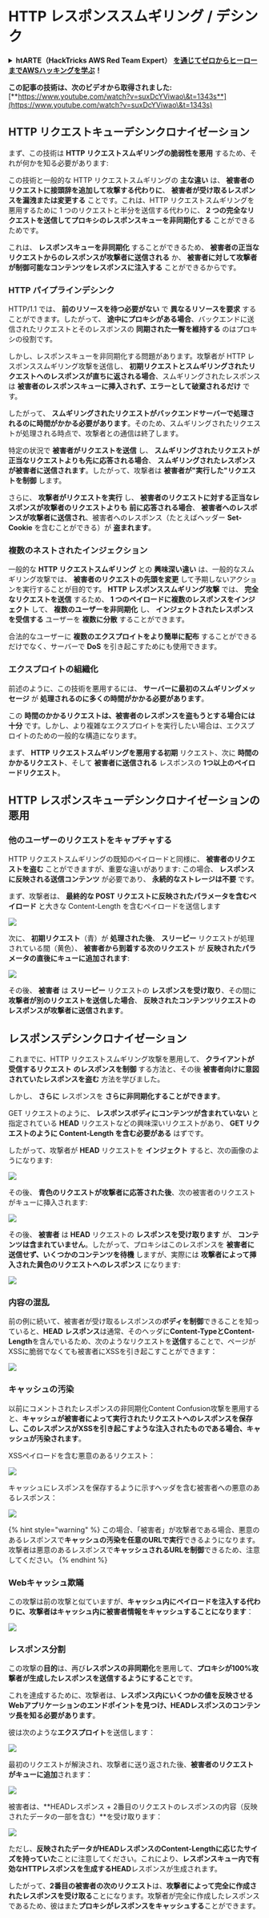 # HTTP レスポンススムギリング / デシンク

<details>

<summary><strong>htARTE（HackTricks AWS Red Team Expert）</strong> <a href="https://training.hacktricks.xyz/courses/arte"><strong>を通じてゼロからヒーローまでAWSハッキングを学ぶ</strong></a><strong>！</strong></summary>

HackTricks をサポートする他の方法:

* **HackTricks で企業を宣伝**したい場合や **HackTricks をPDFでダウンロード**したい場合は [**SUBSCRIPTION PLANS**](https://github.com/sponsors/carlospolop) をチェックしてください！
* [**公式PEASS＆HackTricksスウォッグ**](https://peass.creator-spring.com)を手に入れる
* [**The PEASS Family**](https://opensea.io/collection/the-peass-family)を発見し、独占的な [**NFTs**](https://opensea.io/collection/the-peass-family)のコレクションを見つける
* **💬 [Discordグループ](https://discord.gg/hRep4RUj7f)** に参加するか、 [telegramグループ](https://t.me/peass) に参加するか、 **Twitter** 🐦 [**@carlospolopm**](https://twitter.com/hacktricks\_live)** をフォローする**。
* **ハッキングテクニックを共有するために** [**HackTricks**](https://github.com/carlospolop/hacktricks) と [**HackTricks Cloud**](https://github.com/carlospolop/hacktricks-cloud) のGitHubリポジトリにPRを提出する

</details>

**この記事の技術は、次のビデオから取得されました:** [**https://www.youtube.com/watch?v=suxDcYViwao\&t=1343s**](https://www.youtube.com/watch?v=suxDcYViwao\&t=1343s)

## HTTP リクエストキューデシンクロナイゼーション

まず、この技術は **HTTP リクエストスムギリングの脆弱性を悪用** するため、それが何かを知る必要があります:

この技術と一般的な HTTP リクエストスムギリングの **主な違い** は、 **被害者のリクエストに接頭辞を追加して攻撃する代わりに**、 **被害者が受け取るレスポンスを漏洩または変更する** ことです。これは、HTTP リクエストスムギリングを悪用するために 1 つのリクエストと半分を送信する代わりに、 **2 つの完全なリクエストを送信してプロキシのレスポンスキューを非同期化する** ことができるためです。

これは、 **レスポンスキューを非同期化** することができるため、 **被害者の正当なリクエストからのレスポンスが攻撃者に送信される** か、 **被害者に対して攻撃者が制御可能なコンテンツをレスポンスに注入する** ことができるからです。

### HTTP パイプラインデシンク

HTTP/1.1 では、 **前のリソースを待つ必要がない** で **異なるリソースを要求** することができます。したがって、 **途中にプロキシがある場合**、バックエンドに送信されたリクエストとそのレスポンスの **同期された一臀を維持する** のはプロキシの役割です。

しかし、レスポンスキューを非同期化する問題があります。攻撃者が HTTP レスポンススムギリング攻撃を送信し、 **初期リクエストとスムギリングされたリクエストへのレスポンスが直ちに返される場合**、スムギリングされたレスポンスは **被害者のレスポンスキューに挿入されず、エラーとして破棄されるだけ** です。

したがって、 **スムギリングされたリクエストがバックエンドサーバーで処理されるのに時間がかかる必要があります**。そのため、スムギリングされたリクエストが処理される時点で、攻撃者との通信は終了します。

特定の状況で **被害者がリクエストを送信** し、 **スムギリングされたリクエストが正当なリクエストよりも先に応答される場合**、 **スムギリングされたレスポンスが被害者に送信されます**。したがって、攻撃者は **被害者が"実行した"リクエストを制御** します。

さらに、 **攻撃者がリクエストを実行** し、 **被害者のリクエストに対する正当なレスポンスが攻撃者のリクエストよりも** **前に応答される場合**、 **被害者へのレスポンスが攻撃者に送信され**、被害者へのレスポンス（たとえばヘッダー **Set-Cookie** を含むことができる）が **盗まれます**。

### 複数のネストされたインジェクション

一般的な **HTTP リクエストスムギリング** との **興味深い違い** は、一般的なスムギリング攻撃では、 **被害者のリクエストの先頭を変更** して予期しないアクションを実行することが目的です。 **HTTP レスポンススムギリング攻撃** では、 **完全なリクエストを送信** するため、 **1 つのペイロードに複数のレスポンスをインジェクト** して、 **複数のユーザーを非同期化** し、 **インジェクトされたレスポンスを受信する** ユーザーを **複数に分散** することができます。

合法的なユーザーに **複数のエクスプロイトをより簡単に配布** することができるだけでなく、サーバーで **DoS** を引き起こすためにも使用できます。

### エクスプロイトの組織化

前述のように、この技術を悪用するには、 **サーバーに最初のスムギリングメッセージ** が **処理されるのに多くの時間がかかる必要があります**。

この **時間のかかるリクエストは、被害者のレスポンスを盗もうとする場合には十分** です。しかし、より複雑なエクスプロイトを実行したい場合は、エクスプロイトのための一般的な構造になります。

まず、 **HTTP リクエストスムギリングを悪用する初期** リクエスト、次に **時間のかかるリクエスト**、そして **被害者に送信される** レスポンスの **1つ以上のペイロードリクエスト**。

## HTTP レスポンスキューデシンクロナイゼーションの悪用

### 他のユーザーのリクエストをキャプチャする <a href="#capturing-other-users-requests" id="capturing-other-users-requests"></a>

HTTP リクエストスムギリングの既知のペイロードと同様に、 **被害者のリクエストを盗む** ことができますが、重要な違いがあります: この場合、 **レスポンスに反映される送信コンテンツ** が必要であり、 **永続的なストレージは不要** です。

まず、攻撃者は、 **最終的な POST リクエストに反映されたパラメータを含むペイロード** と大きな Content-Length を含むペイロードを送信します

![](<../.gitbook/assets/image (1053).png>)

次に、 **初期リクエスト**（青）が **処理された後**、 **スリーピー** リクエストが処理されている間（黄色）、 **被害者から到着する次のリクエスト** が **反映されたパラメータの直後にキューに追加されます**:

![](<../.gitbook/assets/image (794).png>)

その後、 **被害者** は **スリーピー** リクエストの **レスポンスを受け取り**、その間に **攻撃者が別のリクエストを送信した場合**、 **反映されたコンテンツリクエストのレスポンスが攻撃者に送信されます**。

## レスポンスデシンクロナイゼーション

これまでに、HTTP リクエストスムギリング攻撃を悪用して、 **クライアントが受信するリクエスト** **のレスポンスを制御** する方法と、その後 **被害者向けに意図されていたレスポンスを盗む** 方法を学びました。

しかし、 **さらに** レスポンスを **さらに非同期化することができます**。

GET リクエストのように、 **レスポンスボディにコンテンツが含まれていない** と指定されている **HEAD** リクエストなどの興味深いリクエストがあり、 **GET リクエストのように Content-Length を含む必要がある** はずです。

したがって、攻撃者が **HEAD** リクエストを **インジェクト** すると、次の画像のようになります:

![](<../.gitbook/assets/image (1107).png>)

その後、 **青色のリクエストが攻撃者に応答された後**、次の被害者のリクエストがキューに挿入されます:

![](<../.gitbook/assets/image (999).png>)

その後、 **被害者** は **HEAD** リクエストの **レスポンスを受け取ります** が、 **コンテンツは含まれていません**。したがって、プロキシはこのレスポンスを **被害者に送信せず、いくつかのコンテンツを待機** しますが、実際には **攻撃者によって挿入された黄色のリクエストへのレスポンス** になります:

![](<../.gitbook/assets/image (735).png>)
### 内容の混乱

前の例に続いて、被害者が受け取るレスポンスの**ボディを制御**できることを知っていると、**HEAD** **レスポンス**は通常、そのヘッダに**Content-TypeとContent-Length**を含んでいるため、次のようなリクエストを**送信**することで、ページがXSSに脆弱でなくても被害者にXSSを引き起こすことができます：

![](<../.gitbook/assets/image (688).png>)

### キャッシュの汚染

以前にコメントされたレスポンスの非同期化Content Confusion攻撃を悪用すると、**キャッシュが被害者によって実行されたリクエストへのレスポンスを保存し、このレスポンスがXSSを引き起こすような注入されたものである場合、キャッシュが汚染されます**。

XSSペイロードを含む悪意のあるリクエスト：

![](<../.gitbook/assets/image (614).png>)

キャッシュにレスポンスを保存するように示すヘッダを含む被害者への悪意のあるレスポンス：

![](<../.gitbook/assets/image (566).png>)

{% hint style="warning" %}
この場合、「被害者」が攻撃者である場合、悪意のあるレスポンスで**キャッシュの汚染を任意のURLで実行**できるようになります。攻撃者は悪意のあるレスポンスで**キャッシュされるURLを制御**できるため、注意してください。
{% endhint %}

### Webキャッシュ欺瞞

この攻撃は前の攻撃と似ていますが、**キャッシュ内にペイロードを注入する代わりに、攻撃者はキャッシュ内に被害者情報をキャッシュすることになります**：

![](<../.gitbook/assets/image (991).png>)

### レスポンス分割

この攻撃の**目的**は、再び**レスポンスの非同期化**を悪用して、**プロキシが100%攻撃者が生成したレスポンスを送信するようにすること**です。

これを達成するために、攻撃者は、**レスポンス内にいくつかの値を反映させるWebアプリケーションのエンドポイントを見つけ、HEADレスポンスのコンテンツ長を知る必要があります**。

彼は次のような**エクスプロイト**を送信します：

![](<../.gitbook/assets/image (911).png>)

最初のリクエストが解決され、攻撃者に送り返された後、**被害者のリクエストがキューに追加**されます：

![](<../.gitbook/assets/image (737).png>)

被害者は、**HEADレスポンス + 2番目のリクエストのレスポンスの内容（反映されたデータの一部を含む）**を受け取ります：

![](<../.gitbook/assets/image (356).png>)

ただし、**反映されたデータがHEADレスポンスのContent-Lengthに応じたサイズを持っていた**ことに注意してください。これにより、**レスポンスキュー内で有効なHTTPレスポンスを生成するHEAD**レスポンスが生成されます。

したがって、**2番目の被害者の次のリクエスト**は、**攻撃者によって完全に作成されたレスポンスを受け取る**ことになります。攻撃者が完全に作成したレスポンスであるため、彼はまた**プロキシがレスポンスをキャッシュする**ことができます。
